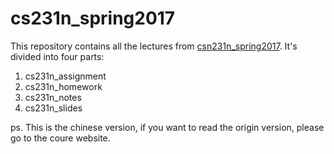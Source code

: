 # cs231n_spring2017

This repository contains all the lectures from [csn231n_spring2017](http://vision.stanford.edu/teaching/cs231n/syllabus.html). It's divided into four parts:

1. cs231n_assignment
2. cs231n_homework 
3. cs231n_notes 
4. cs231n_slides

ps. This is the chinese version, if you want to read the origin version, please go to the coure website.
